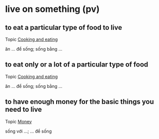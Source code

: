 # live on something (pv)

## to eat a particular type of food to live

Topic [Cooking and eating](../topics/cooking-and-eating.md#cooking--eating)

ăn ... để sống; sống bằng ...

## to eat only or a lot of a particular type of food

Topic [Cooking and eating](../topics/cooking-and-eating.md#cooking--eating)

ăn ... để sống; sống bằng ...

## to have enough money for the basic things you need to live

Topic [Money](../topics/money.md#money)

sống với ...; ... để sống